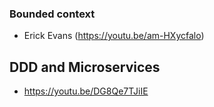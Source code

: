 ### Bounded context
- Erick Evans (https://youtu.be/am-HXycfalo)

## DDD and Microservices
- https://youtu.be/DG8Qe7TJiIE